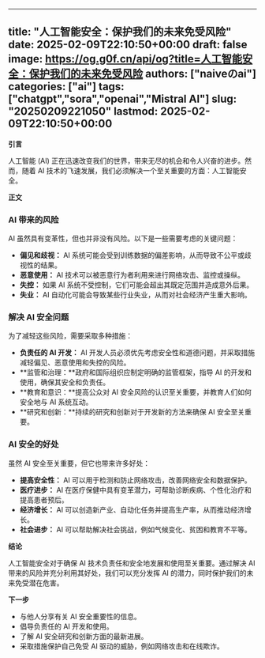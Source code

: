 
---
title: "人工智能安全：保护我们的未来免受风险"
date: 2025-02-09T22:10:50+00:00
draft: false
image: https://og.g0f.cn/api/og?title=人工智能安全：保护我们的未来免受风险
authors: ["naiveのai"]
categories: ["ai"]
tags: ["chatgpt","sora","openai","Mistral AI"]
slug: "20250209221050"
lastmod: 2025-02-09T22:10:50+00:00
---
**引言**

人工智能 (AI) 正在迅速改变我们的世界，带来无尽的机会和令人兴奋的进步。然而，随着 AI 技术的飞速发展，我们必须解决一个至关重要的方面：人工智能安全。

**正文**

### AI 带来的风险

AI 虽然具有变革性，但也并非没有风险。以下是一些需要考虑的关键问题：

- **偏见和歧视：** AI 系统可能会受到训练数据的偏差影响，从而导致不公平或歧视性的结果。
- **恶意使用：** AI 技术可以被恶意行为者利用来进行网络攻击、监控或操纵。
- **失控：** 如果 AI 系统不受控制，它们可能会超出其既定范围并造成意外后果。
- **失业：** AI 自动化可能会导致某些行业失业，从而对社会经济产生重大影响。

### 解决 AI 安全问题

为了减轻这些风险，需要采取多种措施：

- **负责任的 AI 开发：** AI 开发人员必须优先考虑安全性和道德问题，并采取措施减轻偏见、恶意使用和失控的风险。
- **监管和治理：**政府和国际组织应制定明确的监管框架，指导 AI 的开发和使用，确保其安全和负责任。
- **教育和意识：**提高公众对 AI 安全风险的认识至关重要，并教育人们如何安全地与 AI 系统互动。
- **研究和创新：**持续的研究和创新对于开发新的方法来确保 AI 安全至关重要。

### AI 安全的好处

虽然 AI 安全至关重要，但它也带来许多好处：

- **提高安全性：** AI 可以用于检测和防止网络攻击，改善网络安全和数据保护。
- **医疗进步：** AI 在医疗保健中具有变革潜力，可帮助诊断疾病、个性化治疗和提高患者预后。
- **经济增长：** AI 可以创造新产业、自动化任务并提高生产率，从而推动经济增长。
- **社会进步：** AI 可以帮助解决社会挑战，例如气候变化、贫困和教育不平等。

**结论**

人工智能安全对于确保 AI 技术负责任和安全地发展和使用至关重要。通过解决 AI 带来的风险并充分利用其好处，我们可以充分发挥 AI 的潜力，同时保护我们的未来免受潜在危害。

**下一步**

* 与他人分享有关 AI 安全重要性的信息。
* 倡导负责任的 AI 开发和使用。
* 了解 AI 安全研究和创新方面的最新进展。
* 采取措施保护自己免受 AI 驱动的威胁，例如网络攻击和在线欺诈。